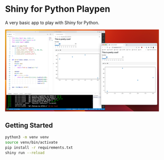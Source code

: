 # Shiny for Python Playpen

A very basic app to play with Shiny for Python.

![Screenshot](assets/screenshot.png)

## Getting Started

```bash
python3 -m venv venv
source venv/bin/activate
pip install -r requirements.txt
shiny run --reload
```
